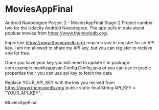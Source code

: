 # MoviesAppFinal
Android Nanodegree Porject 2 -  MoviesAppFinal Stage-2 Project number two for the Udacity Android Nanodegree. The app pulls in data about popluar movies from https://www.themoviedb.org/.

Important https://www.themoviedb.org/ requires you to register for an API key. I am not allowed to share my API key, but you can register to recieve one for free.

Once you have your key you will need to update it in package: com.example.manikyapavan.Config.Config.java or you can use in gradle properties their you can use api key to fetch the data

Replace YOUR_API_KEY with the key you recived from https://www.themoviedb.org/ public static final String API_KEY = "YOUR_API_KEY";

MoviesAppFinal
